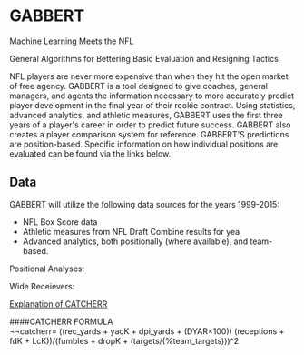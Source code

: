 # GABBERT
Machine Learning Meets the NFL

General
Algorithms for
Bettering
Basic
Evaluation and
Resigning
Tactics

NFL players are never more expensive than when they hit the open market of free agency. GABBERT is a tool designed to give coaches, general managers, and agents the information necessary to more accurately predict player development in the final year of their rookie contract. Using statistics, advanced analytics, and athletic measures, GABBERT uses the first three years of a player's career in order to predict future success. GABBERT also creates a player comparison system for reference. GABBERT'S predictions are position-based. Specific information on how individual positions are evaluated can be found via the links below.




## Data

GABBERT will utilize the following data sources for the years 1999-2015:
* NFL Box Score data
* Athletic measures from NFL Draft Combine results for yea
* Advanced analytics, both positionally (where available), and team-based.
  
Positional Analyses:

Wide Receievers: 

[Explanation of CATCHERR](https://github.com/cl65610/GABBERT/blob/master/wide_receivers/catcherr.md)

####CATCHERR FORMULA  
¬¬catcherr=  ((rec_yards + yacK + dpi_yards + (DYAR×100))  (receptions + fdK +  LcK))/(fumbles +  dropK +  (targets/(%team_targets)))^2 

